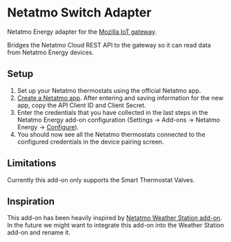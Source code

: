 # Netatmo Switch Adapter

Netatmo Energy adapter for the [Mozilla IoT gateway](https://iot.mozilla.org).

Bridges the Netatmo Cloud REST API to the gateway so it can read data from Netatmo Energy devices.

## Setup
1. Set up your Netatmo thermostats using the official Netatmo app.
2. [Create a Netatmo app](https://dev.netatmo.com/myaccount/createanapp). After entering and saving information for the new app, copy the API Client ID and Client Secret.
3. Enter the credentials that you have collected in the last steps in the Netatmo Energy add-on configuration (Settings → Add-ons → Netatmo Energy → [Configure](http://gateway.local/settings/addons/config/netatmo-energy-adapter)).
4. You should now see all the Netatmo thermostats connected to the configured credentials in the device pairing screen.

## Limitations

Currently this add-on only supports the Smart Thermostat Valves.

## Inspiration

This add-on has been heavily inspired by [Netatmo Weather Station add-on](https://github.com/tim-hellhake/netatmo-weather-adapter). In the future we might want to integrate this add-on into the Weather Station add-on and rename it.
